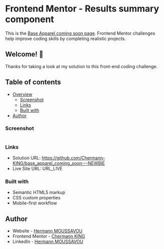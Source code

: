 # Frontend Mentor - Results summary component

This is the [Base Apparel coming soon page](https://www.frontendmentor.io/challenges/base-apparel-coming-soon-page-5d46b47f8db8a7063f9331a0). Frontend Mentor challenges help improve coding skills by completing realistic projects.

## Welcome! 👋

Thanks for taking a look at my solution to this front-end coding challenge.

## Table of contents

- [Overview](#overview)
  - [Screenshot](#screenshot)
  - [Links](#links)
  - [Built with](#built-with)
- [Author](#author)

### Screenshot

![]()

### Links

- Solution URL: https://github.com/Chermann-KING/base_apparel_coming_soon---NEWBIE
- Live Site URL: URL_LIVE

### Built with

- Semantic HTML5 markup
- CSS custom properties
- Mobile-first workflow

## Author

- Website - [Hermann MOUSSAVOU](https://hermann-moussavou.com)
- Frontend Mentor - [Chermann KING](https://www.frontendmentor.io/profile/Chermann-KING)
- LinkedIn - [Hermann MOUSSAVOU](https://www.linkedin.com/in/hermann-moussavou)
